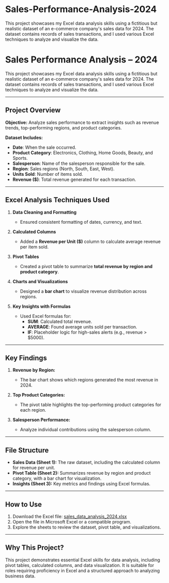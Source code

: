 # Sales-Performance-Analysis-2024
This project showcases my Excel data analysis skills using a fictitious but realistic dataset of an e-commerce company's sales data for 2024. The dataset contains records of sales transactions, and I used various Excel techniques to analyze and visualize the data.
# Sales Performance Analysis – 2024

This project showcases my Excel data analysis skills using a fictitious but realistic dataset of an e-commerce company's sales data for 2024. The dataset contains records of sales transactions, and I used various Excel techniques to analyze and visualize the data.

---

## Project Overview

**Objective:** Analyze sales performance to extract insights such as revenue trends, top-performing regions, and product categories.

**Dataset Includes:**
- **Date**: When the sale occurred.
- **Product Category**: Electronics, Clothing, Home Goods, Beauty, and Sports.
- **Salesperson**: Name of the salesperson responsible for the sale.
- **Region**: Sales regions (North, South, East, West).
- **Units Sold**: Number of items sold.
- **Revenue ($)**: Total revenue generated for each transaction.

---

## Excel Analysis Techniques Used

1. **Data Cleaning and Formatting**
   - Ensured consistent formatting of dates, currency, and text.

2. **Calculated Columns**
   - Added a **Revenue per Unit ($)** column to calculate average revenue per item sold.

3. **Pivot Tables**
   - Created a pivot table to summarize **total revenue by region and product category**.

4. **Charts and Visualizations**
   - Designed a **bar chart** to visualize revenue distribution across regions.

5. **Key Insights with Formulas**
   - Used Excel formulas for:
     - **SUM**: Calculated total revenue.
     - **AVERAGE**: Found average units sold per transaction.
     - **IF**: Placeholder logic for high-sales alerts (e.g., revenue > $5000).

---

## Key Findings

1. **Revenue by Region:**
   - The bar chart shows which regions generated the most revenue in 2024.

2. **Top Product Categories:**
   - The pivot table highlights the top-performing product categories for each region.

3. **Salesperson Performance:**
   - Analyze individual contributions using the salesperson column.

---

## File Structure

- **Sales Data (Sheet 1):** The raw dataset, including the calculated column for revenue per unit.
- **Pivot Table (Sheet 2):** Summarizes revenue by region and product category, with a bar chart for visualization.
- **Insights (Sheet 3):** Key metrics and findings using Excel formulas.

---

## How to Use

1. Download the Excel file: [sales_data_analysis_2024.xlsx](./sales_data_analysis_2024.xlsx)
2. Open the file in Microsoft Excel or a compatible program.
3. Explore the sheets to review the dataset, pivot table, and visualizations.

---

## Why This Project?
This project demonstrates essential Excel skills for data analysis, including pivot tables, calculated columns, and data visualization. It is suitable for roles requiring proficiency in Excel and a structured approach to analyzing business data.

